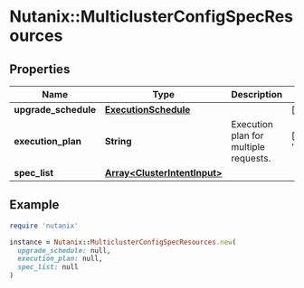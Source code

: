 # Nutanix::MulticlusterConfigSpecResources

## Properties

| Name | Type | Description | Notes |
| ---- | ---- | ----------- | ----- |
| **upgrade_schedule** | [**ExecutionSchedule**](ExecutionSchedule.md) |  | [optional] |
| **execution_plan** | **String** | Execution plan for multiple requests. | [default to &#39;PARALLEL&#39;] |
| **spec_list** | [**Array&lt;ClusterIntentInput&gt;**](ClusterIntentInput.md) |  |  |

## Example

```ruby
require 'nutanix'

instance = Nutanix::MulticlusterConfigSpecResources.new(
  upgrade_schedule: null,
  execution_plan: null,
  spec_list: null
)
```

